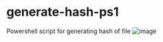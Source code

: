# generate-hash-ps1
Powershell script for generating hash of file
![image](https://github.com/KeithGrennier/generate-hash-ps1/assets/114611408/b23b36d1-6695-463b-a4ed-e556eeff1a9f)
